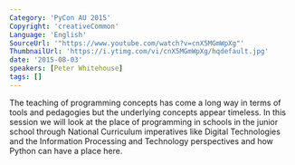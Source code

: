 ```yaml
---
Category: 'PyCon AU 2015'
Copyright: 'creativeCommon'
Language: 'English'
SourceUrl: '"https://www.youtube.com/watch?v=cnX5MGmWpXg"'
ThumbnailUrl: 'https://i.ytimg.com/vi/cnX5MGmWpXg/hqdefault.jpg'
date: '2015-08-03'
speakers: [Peter Whitehouse]
tags: []
---
```

The teaching of programming concepts has come a long way in terms of tools and pedagogies but the underlying concepts appear timeless. In this session we will look at the place of programming in schools in the junior school through National Curriculum imperatives like Digital Technologies and the Information Processing and Technology perspectives and how Python can have a place here.